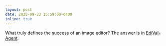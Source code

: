 ```yaml
---
layout: post
date: 2025-09-23 15:59:00-0400
inline: true
---
```


What truly defines the success of an image editor? The answer is in [EdiVal-Agent](https://tianyucodings.github.io/EdiVAL-page/).
